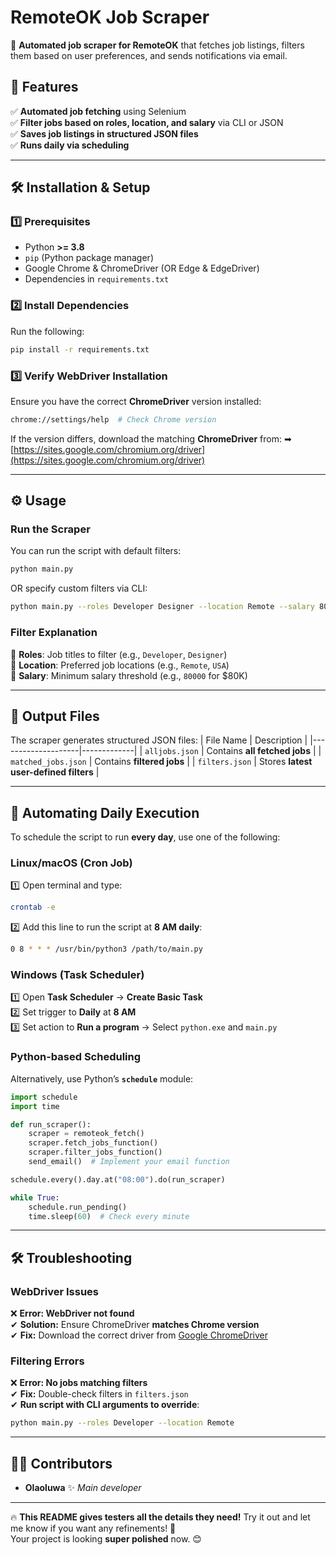 # **RemoteOK Job Scraper**
🚀 **Automated job scraper for RemoteOK** that fetches job listings, filters them based on user preferences, and sends notifications via email.

## **📌 Features**
✅ **Automated job fetching** using Selenium  
✅ **Filter jobs based on roles, location, and salary** via CLI or JSON  
✅ **Saves job listings in structured JSON files**  
✅ **Runs daily via scheduling**  

---

## **🛠 Installation & Setup**
### **1️⃣ Prerequisites**
- Python **>= 3.8**
- `pip` (Python package manager)
- Google Chrome & ChromeDriver (OR Edge & EdgeDriver)
- Dependencies in `requirements.txt`

### **2️⃣ Install Dependencies**
Run the following:
```bash
pip install -r requirements.txt
```

### **3️⃣ Verify WebDriver Installation**
Ensure you have the correct **ChromeDriver** version installed:
```bash
chrome://settings/help  # Check Chrome version
```
If the version differs, download the matching **ChromeDriver** from:
➡ [https://sites.google.com/chromium.org/driver](https://sites.google.com/chromium.org/driver)

---

## **⚙️ Usage**
### **Run the Scraper**
You can run the script with default filters:
```bash
python main.py
```
OR specify custom filters via CLI:
```bash
python main.py --roles Developer Designer --location Remote --salary 80000
```

### **Filter Explanation**
🔹 **Roles**: Job titles to filter (e.g., `Developer`, `Designer`)  
🔹 **Location**: Preferred job locations (e.g., `Remote`, `USA`)  
🔹 **Salary**: Minimum salary threshold (e.g., `80000` for $80K)

---

## **💾 Output Files**
The scraper generates structured JSON files:
| File Name          | Description |
|--------------------|-------------|
| `alljobs.json`    | Contains **all fetched jobs** |
| `matched_jobs.json` | Contains **filtered jobs** |
| `filters.json`    | Stores **latest user-defined filters** |

---

## **🔄 Automating Daily Execution**
To schedule the script to run **every day**, use one of the following:

### **Linux/macOS (Cron Job)**
1️⃣ Open terminal and type:
```bash
crontab -e
```
2️⃣ Add this line to run the script at **8 AM daily**:
```bash
0 8 * * * /usr/bin/python3 /path/to/main.py
```

### **Windows (Task Scheduler)**
1️⃣ Open **Task Scheduler** → **Create Basic Task**  
2️⃣ Set trigger to **Daily** at **8 AM**  
3️⃣ Set action to **Run a program** → Select `python.exe` and `main.py`

### **Python-based Scheduling**
Alternatively, use Python’s **`schedule`** module:
```python
import schedule
import time

def run_scraper():
    scraper = remoteok_fetch()
    scraper.fetch_jobs_function()
    scraper.filter_jobs_function()
    send_email()  # Implement your email function

schedule.every().day.at("08:00").do(run_scraper)

while True:
    schedule.run_pending()
    time.sleep(60)  # Check every minute
```

---

## **🛠 Troubleshooting**
### **WebDriver Issues**
❌ **Error: WebDriver not found**  
✔ **Solution:** Ensure ChromeDriver **matches Chrome version**  
✔ **Fix:** Download the correct driver from [Google ChromeDriver](https://sites.google.com/chromium.org/driver)

### **Filtering Errors**
❌ **Error: No jobs matching filters**  
✔ **Fix:** Double-check filters in `filters.json`  
✔ **Run script with CLI arguments to override**:
```bash
python main.py --roles Developer --location Remote
```

---

## **👨‍💻 Contributors**
- **Olaoluwa** ✨ _Main developer_

---

🔥 **This README gives testers all the details they need!** Try it out and let me know if you want any refinements! 🚀  
Your project is looking **super polished** now. 😊
